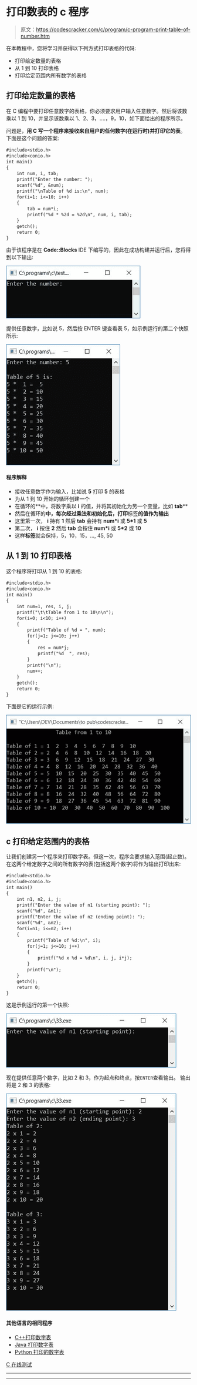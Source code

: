 # 打印数表的 c 程序

> 原文：<https://codescracker.com/c/program/c-program-print-table-of-number.htm>

在本教程中，您将学习并获得以下列方式打印表格的代码:

*   打印给定数量的表格
*   从 1 到 10 打印表格
*   打印给定范围内所有数字的表格

## 打印给定数量的表格

在 C 编程中要打印任意数字的表格，你必须要求用户输入任意数字。然后将该数乘以 1 到 10，并显示该数乘以 1、2、3，....，9，10，如下面给出的程序所示。

问题是，**用 C 写一个程序来接收来自用户的任何数字(在运行时)并打印它的表**。 下面是这个问题的答案:

```
#include<stdio.h>
#include<conio.h>
int main()
{
    int num, i, tab;
    printf("Enter the number: ");
    scanf("%d", &num);
    printf("\nTable of %d is:\n", num);
    for(i=1; i<=10; i++)
    {
        tab = num*i;
        printf("%d * %2d = %2d\n", num, i, tab);
    }
    getch();
    return 0;
}
```

由于该程序是在 **Code::Blocks** IDE 下编写的，因此在成功构建并运行后，您将得到以下输出:

![c program print table of number](img/60b1273e72f40796924e9eb8d06da2c5.png)

提供任意数字，比如说 5，然后按 ENTER 键查看表 5，如示例运行的第二个快照所示:

![c print table of any number](img/83fae8f75f431ae91b1dc53e767adaf2.png)

#### 程序解释

*   接收任意数字作为输入，比如说 **5** 打印 **5** 的表格
*   为从 1 到 10 开始的循环创建一个
*   在循环的**中，将数字乘以 **i** 的值，并将其初始化为另一个变量，比如 **tab****
*   然后在循环的**中，每次经过乘法和初始化后，打印**标签**的值作为输出**
*   这里第一次， **i** 持有 **1** 然后 **tab** 会持有 **num*i** 或 **5*1** 或 **5**
*   第二次， **i** 按住 **2** 然后 **tab** 会按住 **num*i** 或 **5*2** 或 **10**
*   这样**标签**就会保持，5，10，15，..., 45, 50

## 从 1 到 10 打印表格

这个程序将打印从 1 到 10 的表格:

```
#include<stdio.h>
#include<conio.h>
int main()
{
    int num=1, res, i, j;
    printf("\t\tTable from 1 to 10\n\n");
    for(i=0; i<10; i++)
    {
        printf("Table of %d = ", num);
        for(j=1; j<=10; j++)
        {
            res = num*j;
            printf("%d  ", res);
        }
        printf("\n");
        num++;
    }
    getch();
    return 0;
}
```

下面是它的运行示例:

![c table from 1 to 10](img/76084cb2e30d261e96810590224f8b40.png)

## c 打印给定范围内的表格

让我们创建另一个程序来打印数字表。但这一次，程序会要求输入范围(起止数)。在这两个给定数字之间的所有数字的表(包括这两个数字)将作为输出打印出来:

```
#include<stdio.h>
#include<conio.h>
int main()
{
    int n1, n2, i, j;
    printf("Enter the value of n1 (starting point): ");
    scanf("%d", &n1);
    printf("Enter the value of n2 (ending point): ");
    scanf("%d", &n2);
    for(i=n1; i<=n2; i++)
    {
        printf("Table of %d:\n", i);
        for(j=1; j<=10; j++)
        {
            printf("%d x %d = %d\n", i, j, i*j);
        }
        printf("\n");
    }
    getch();
    return 0;
}
```

这是示例运行的第一个快照:

![print table between two number c](img/25b00949381c0d8457828ec54173598e.png)

现在提供任意两个数字，比如 2 和 3，作为起点和终点，按`ENTER`查看输出。 输出将是 2 和 3 的表格:

![print table between two number c](img/6a591bca01a495aa3047ae184bf64c21.png)

#### 其他语言的相同程序

*   [C++打印数字表](/cpp/program/cpp-program-print-table-of-number.htm)
*   [Java 打印数字表](/java/program/java-program-print-table-of-number.htm)
*   [Python 打印的数字表](/python/program/python-program-print-multiplication-table.htm)

[C 在线测试](/exam/showtest.php?subid=2)

* * *

* * *